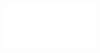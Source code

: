 <div class="aspect a10-8">
  <iframe style="border: none" title="{{ .Get 0 }}" src="/{{ .Get 1 }}">
  </iframe>
</div>
